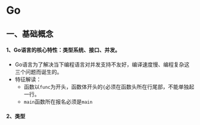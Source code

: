 # Go

## 一、基础概念
#### 1、Go语言的核心特性：类型系统、接口、并发。
- Go语言为了解决当下编程语言对并发支持不友好，编译速度慢、编程复杂这三个问题而诞生的。
- 特征解读：
	- 函数以`func`为开头，函数体开头的`{`必须在函数头所在行尾部，不能单独起一行。
	- `main`函数所在报名必须是`main`

#### 2、类型

